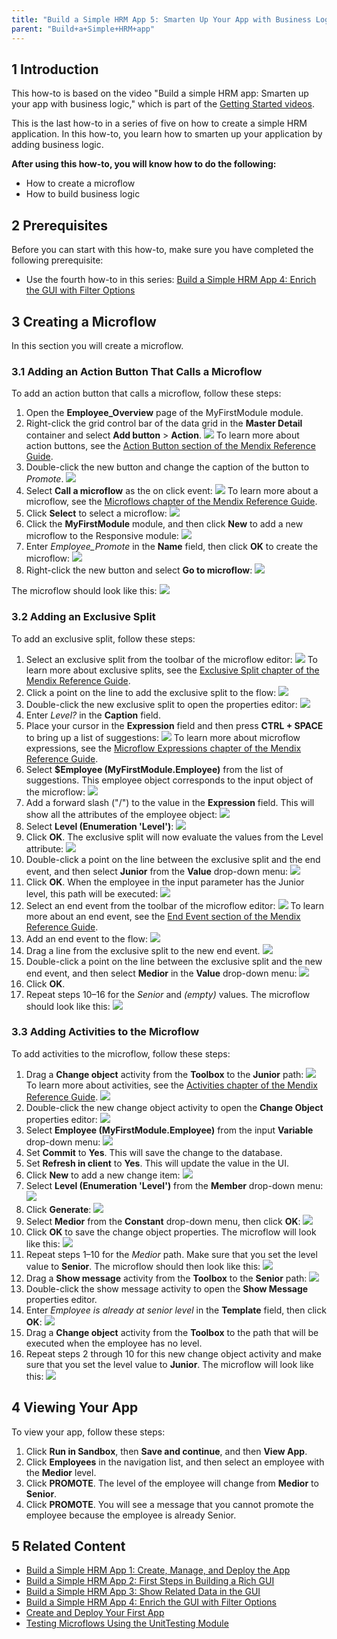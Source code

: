 ```yaml
---
title: "Build a Simple HRM App 5: Smarten Up Your App with Business Logic"
parent: "Build+a+Simple+HRM+app"
---
```


## 1 Introduction

This how-to is based on the video "Build a simple HRM app: Smarten up your app with business logic," which is part of the [Getting Started videos](http://gettingstarted.mendixcloud.com/link/courses/gettingstarted).

This is the last how-to in a series of five on how to create a simple HRM application. In this how-to, you learn how to smarten up your application by adding business logic.

**After using this how-to, you will know how to do the following:**  

*   How to create a microflow
*   How to build business logic

## 2 Prerequisites

Before you can start with this how-to, make sure you have completed the following prerequisite:

* Use the fourth how-to in this series: [Build a Simple HRM App 4: Enrich the GUI with Filter Options](Build+a+simple+HRM+app+4+Enrich+the+GUI+with+Filter+Options)

## 3 Creating a Microflow

In this section you will create a microflow.

### 3.1 Adding an Action Button That Calls a Microflow

To add an action button that calls a microflow, follow these steps:

1. Open the **Employee_Overview** page of the MyFirstModule module.
2. Right-click the grid control bar of the data grid in the **Master Detail** container and select **Add button** > **Action**.
    ![](attachments/18448670/18580844.png) 
    To learn more about action buttons, see the [Action Button section of the Mendix Reference Guide](/refguide6/Action+Button).
3. Double-click the new button and change the caption of the button to *Promote*.
    ![](attachments/18448670/18580843.png)
4. Select **Call a microflow** as the on click event:
    ![](attachments/18448670/18580842.png)
    To learn more about a microflow, see the [Microflows chapter of the Mendix Reference Guide](/refguide6/Microflows).
5. Click **Select** to select a microflow:
    ![](attachments/18448670/18580841.png) 
6. Click the **MyFirstModule** module, and then click **New** to add a new microflow to the Responsive module:
    ![](attachments/18448670/18580840.png) 
7. Enter *Employee_Promote* in the **Name** field, then click **OK** to create the microflow:
    ![](attachments/18448670/18580839.png) 
8. Right-click the new button and select **Go to microflow**:
    ![](attachments/18448670/18580838.png) 

The microflow should look like this:
![](attachments/18448670/18580837.png) 

### 3.2 Adding an Exclusive Split

To add an exclusive split, follow these steps:

1. Select an exclusive split from the toolbar of the microflow editor:
    ![](attachments/18448670/18580836.png) 
     To learn more about exclusive splits, see the [Exclusive Split chapter of the Mendix Reference Guide](/refguide6/Exclusive+Split).
2. Click a point on the line to add the exclusive split to the flow:
    ![](attachments/18448670/18580835.png) 
3. Double-click the new exclusive split to open the properties editor:
    ![](attachments/18448670/18580833.png)
4. Enter *Level?* in the **Caption** field. 
5. Place your cursor in the **Expression** field and then press **CTRL + SPACE** to bring up a list of suggestions:
    ![](attachments/18448670/18580826.png) 
    To learn more about microflow expressions, see the [Microflow Expressions chapter of the Mendix Reference Guide](/refguide6/Microflow+Expressions).
6. Select **$Employee (MyFirstModule.Employee)** from the list of suggestions. This employee object corresponds to the input object of the microflow:
    ![](attachments/18448670/18580796.png)
7. Add a forward slash ("/") to the value in the **Expression** field. This will show all the attributes of the employee object:
    ![](attachments/18448670/18580827.png)
8. Select **Level (Enumeration 'Level')**:
    ![](attachments/18448670/18580828.png)
9. Click **OK**. The exclusive split will now evaluate the values from the Level attribute:
    ![](attachments/18448670/18580824.png) 
10. Double-click a point on the line between the exclusive split and the end event, and then select **Junior** from the **Value** drop-down menu:
    ![](attachments/18448670/18580822.png) 
11. Click **OK**. When the employee in the input parameter has the Junior level, this path will be executed:
    ![](attachments/18448670/18580821.png)
12. Select an end event from the toolbar of the microflow editor:
    ![](attachments/18448670/18580820.png)
    To learn more about an end event, see the [End Event section of the Mendix Reference Guide](/refguide6/End+Event).
13. Add an end event to the flow:
    ![](attachments/18448670/18580816.png)
14. Drag a line from the exclusive split to the new end event.
    ![](attachments/18448670/18580817.png)
15. Double-click a point on the line between the exclusive split and the new end event, and then select **Medior** in the **Value** drop-down menu:
    ![](attachments/18448670/18580814.png)
16. Click **OK**.
17. Repeat steps 10–16 for the *Senior* and *(empty)* values. The microflow should look like this:
    ![](attachments/18448670/18580813.png)

### 3.3 Adding Activities to the Microflow

To add activities to the microflow, follow these steps:

1. Drag a **Change object** activity from the **Toolbox** to the **Junior** path:
    ![](attachments/18448670/18580810.png)
    To learn more about activities, see the [Activities chapter of the Mendix Reference Guide](/refguide6/Activities).
    ![](attachments/18448670/18580809.png)
2. Double-click the new change object activity to open the **Change Object** properties editor:
    ![](attachments/18448670/18580808.png)
3. Select **Employee (MyFirstModule.Employee)** from the input **Variable** drop-down menu:
    ![](attachments/18448670/18580807.png) 
4. Set **Commit** to **Yes**. This will save the change to the database.
5. Set **Refresh in client** to **Yes**. This will update the value in the UI.
6. Click **New** to add a new change item:
    ![](attachments/18448670/18580806.png) 
7. Select **Level (Enumeration 'Level')** from the **Member** drop-down menu:
    ![](attachments/18448670/18580805.png) 
8. Click **Generate**:
    ![](attachments/18448670/18580804.png) 
9.  Select **Medior** from the **Constant** drop-down menu, then click **OK**:
    ![](attachments/18448670/18580803.png)
10. Click **OK** to save the change object properties. The microflow will look like this:
![](attachments/18448670/18580802.png) 
11. Repeat steps 1–10 for the *Medior* path. Make sure that you set the level value to **Senior**. The microflow should then look like this:
    ![](attachments/18448670/18580801.png)
12. Drag a **Show message** activity from the **Toolbox** to the **Senior** path:
    ![](attachments/18448670/18580800.png) 
13. Double-click the show message activity to open the **Show Message** properties editor.
14. Enter *Employee is already at senior level* in the **Template** field, then click **OK**:
    ![](attachments/18448670/18580798.png)
15. Drag a **Change object** activity from the **Toolbox** to the path that will be executed when the employee has no level.
16. Repeat steps 2 through 10 for this new change object activity and make sure that you set the level value to **Junior**. The microflow will look like this:
    ![](attachments/18448670/18580797.png) 

## 4 Viewing Your App

To view your app, follow these steps:

1. Click **Run in Sandbox**, then **Save and continue**, and then **View App**.
2. Click **Employees** in the navigation list, and then select an employee with the **Medior** level.
3. Click **PROMOTE**. The level of the employee will change from **Medior** to **Senior**.
4. Click **PROMOTE**. You will see a message that you cannot promote the employee because the employee is already Senior.

## 5 Related Content

* [Build a Simple HRM App 1: Create, Manage, and Deploy the App](Build+a+simple+HRM+app+1+Create+manage+and+deploy+the+app)
* [Build a Simple HRM App 2: First Steps in Building a Rich GUI](Build+a+simple+HRM+app+2+First+steps+in+building+a+rich+GUI)
* [Build a Simple HRM App 3: Show Related Data in the GUI](Build+a+simple+HRM+app+3+Show+related+data+in+the+GUI)
* [Build a Simple HRM App 4: Enrich the GUI with Filter Options](Build+a+simple+HRM+app+4+Enrich+the+GUI+with+Filter+Options)
* [Create and Deploy Your First App](Create+and+Deploy+Your+First+App)
* [Testing Microflows Using the UnitTesting Module](Testing+microflows+using+the+UnitTesting+module)
